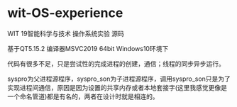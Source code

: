 # wit-OS-experience
WIT 19智能科学与技术 操作系统实验 源码

基于QT5.15.2  编译器MSVC2019 64bit    Windows10环境下

代码有很多不足，只是尝试性的完成进程的创建，通信；线程的同步异步运行。

syspro为父进程源程序，syspro_son为子进程源程序，调用syspro_son只是为了实现进程间通信，原因是因为设置的共享内存或者本地套接字(这里我感觉更像是一个命名管道)都是有名的，两者在设计时就是相连的。


